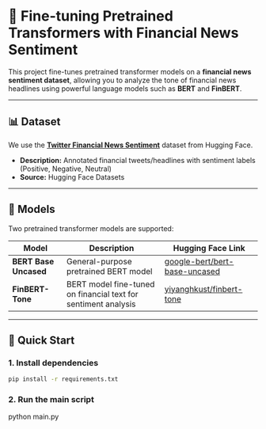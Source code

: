# 🧠 Fine-tuning Pretrained Transformers with Financial News Sentiment

This project fine-tunes pretrained transformer models on a **financial news sentiment dataset**, allowing you to analyze the tone of financial news headlines using powerful language models such as **BERT** and **FinBERT**.

---

## 📊 Dataset

We use the [**Twitter Financial News Sentiment**](https://huggingface.co/datasets/zeroshot/twitter-financial-news-sentiment) dataset from Hugging Face.

- **Description:** Annotated financial tweets/headlines with sentiment labels (Positive, Negative, Neutral)
- **Source:** Hugging Face Datasets

---

## 🧩 Models

Two pretrained transformer models are supported:

| Model | Description | Hugging Face Link |
|--------|--------------|------------------|
| **BERT Base Uncased** | General-purpose pretrained BERT model | [google-bert/bert-base-uncased](https://huggingface.co/google-bert/bert-base-uncased) |
| **FinBERT-Tone** | BERT model fine-tuned on financial text for sentiment analysis | [yiyanghkust/finbert-tone](https://huggingface.co/yiyanghkust/finbert-tone) |

---

## 🚀 Quick Start

### 1. Install dependencies
```bash
pip install -r requirements.txt
```

### 2. Run the main script

python main.py



